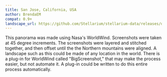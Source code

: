 ```yaml
---
title: San Jose, California, USA
author: BrendaEM
compat: 0.9+
landscape_url: https://github.com/Stellarium/stellarium-data/releases/download/landscapes/sanjose.zip
---
```

This panorama was made using Nasa's WorldWind. Screenshots were taken at 45 degree increments. The screenshots were layered and stitched together, and then offset until the the Northern mountains were aligned. A landscape such as this could be made of any location in the world. There is a plug-in for WorldWind called "BigScreenshot," that may make the process easier, but not automate it. A plug-in could be written to do this entire process automatically.